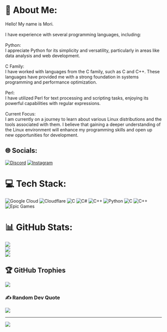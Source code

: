 # 💫 About Me:
Hello! My name is Mori.<br><br>I have experience with several programming languages, including:<br><br>Python:<br>I appreciate Python for its simplicity and versatility, particularly in areas like data analysis and web development.<br><br>C Family:<br>I have worked with languages from the C family, such as C and C++. These languages have provided me with a strong foundation in systems programming and performance optimization.<br><br>Perl:<br>I have utilized Perl for text processing and scripting tasks, enjoying its powerful capabilities with regular expressions.<br><br>Current Focus:<br>I am currently on a journey to learn about various Linux distributions and the tools associated with them. I believe that gaining a deeper understanding of the Linux environment will enhance my programming skills and open up new opportunities for development.


## 🌐 Socials:
[![Discord](https://img.shields.io/badge/Discord-%237289DA.svg?logo=discord&logoColor=white)](https://discord.gg/memento_imouri) [![Instagram](https://img.shields.io/badge/Instagram-%23E4405F.svg?logo=Instagram&logoColor=white)](https://instagram.com/seyedmouri) 

# 💻 Tech Stack:
![Google Cloud](https://img.shields.io/badge/GoogleCloud-%234285F4.svg?style=flat&logo=google-cloud&logoColor=white) ![Cloudflare](https://img.shields.io/badge/Cloudflare-F38020?style=flat&logo=Cloudflare&logoColor=white) ![C](https://img.shields.io/badge/c-%2300599C.svg?style=flat&logo=c&logoColor=white) ![C#](https://img.shields.io/badge/c%23-%23239120.svg?style=flat&logo=csharp&logoColor=white) ![C++](https://img.shields.io/badge/c++-%2300599C.svg?style=flat&logo=c%2B%2B&logoColor=white) ![Python](https://img.shields.io/badge/python-3670A0?style=flat&logo=python&logoColor=ffdd54) ![C](https://img.shields.io/badge/c-%2300599C.svg?style=flat&logo=c&logoColor=white) ![C++](https://img.shields.io/badge/c++-%2300599C.svg?style=flat&logo=c%2B%2B&logoColor=white) ![Epic Games](https://img.shields.io/badge/epicgames-%23313131.svg?style=flat&logo=epicgames&logoColor=white)
# 📊 GitHub Stats:
![](https://github-readme-stats.vercel.app/api?username=mementomori&theme=tokyonight&hide_border=false&include_all_commits=false&count_private=false)<br/>
![](https://github-readme-streak-stats.herokuapp.com/?user=mementomori&theme=tokyonight&hide_border=false)<br/>
![](https://github-readme-stats.vercel.app/api/top-langs/?username=mementomori&theme=tokyonight&hide_border=false&include_all_commits=false&count_private=false&layout=compact)

## 🏆 GitHub Trophies
![](https://github-profile-trophy.vercel.app/?username=mementomori&theme=tokyonight&no-frame=false&no-bg=true&margin-w=4)

### ✍️ Random Dev Quote
![](https://quotes-github-readme.vercel.app/api?type=vetical&theme=gruvbox)

---
[![](https://visitcount.itsvg.in/api?id=mementomori&icon=2&color=1)](https://visitcount.itsvg.in)

<!-- Proudly created with GPRM ( https://gprm.itsvg.in ) -->
